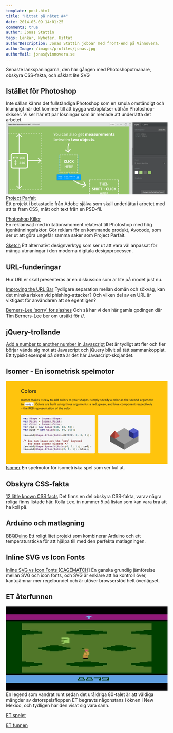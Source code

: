 ```yaml
---
template: post.html
title: "Hittat på nätet #4"
date: 2014-05-09 14:01:25 
comments: true
author: Jonas Stattin
tags: Länkar, Nyheter, Hittat
authorDescription: Jonas Stattin jobbar med front-end på Vinnovera.
authorImage: /images/profiles/jonas.jpg
authorMail: jonas@vinnovera.se
---
```


Senaste länkspaningarna, den här gången med Photoshoputmanare, obskyra CSS-fakta, och såklart lite SVG
<!--more-->
## Istället för Photoshop
Inte sällan känns det fullständiga Photoshop som en smula omständigt och klumpigt när det kommer till att bygga webbplatser utifrån Photoshop-skisser. Vi ser här ett par lösningar som är menade att underlätta det arbetet. 
![Project Parfait](/images/content/posts/hittat-pa-natet-number-4/parfait.png)
[Project Parfait](https://projectparfait.adobe.com/)  
Ett projekt i betastadie från Adobe själva som skall underlätta i arbetet med att ta fram CSS, mått och text från en PSD-fil. 

[Photoshop Killer](http://photoshopkiller.com/)  
En reklamsajt med irritationsmoment relaterat till Photoshop med hög igenkänningsfaktor. Gör reklam för en kommande produkt, Avocode, som ser ut att göra ungefär samma saker som Project Parfait. 

[Sketch](http://bohemiancoding.com/sketch/)
Ett alternativt designverktyg som ser ut att vara väl anpassat för många utmaningar i den moderna digitala designprocessen. 

## URL-funderingar
Hur URLer skall presenteras är en diskussion som är lite på modet just nu. 

[Improving the URL Bar](http://jakearchibald.com/2014/improving-the-url-bar/)
Tydligare separation mellan domän och sökväg, kan det minska risken vid phishing-attacker? Och vilken del av en URL är viktigast för användaren att se egentligen?

[Berners-Lee 'sorry' for slashes](http://news.bbc.co.uk/1/hi/8306631.stm)
Och så har vi den här gamla godingen där Tim Berners-Lee ber om ursäkt för //. 

## jQuery-trollande
[Add a number to another number in Javascript](http://i.stack.imgur.com/A7NsC.gif)
Det är tydligt att fler och fler börjar vända sig mot att Javascript och jQuery blivit så tätt sammankopplat. Ett typiskt exempel på detta är det här Javascript-skojandet. 

## Isomer - En isometrisk spelmotor
![Isomer](/images/content/posts/hittat-pa-natet-number-4/isomer.png)
[Isomer](http://jdan.github.io/isomer/)
En spelmotor för isometriska spel som ser kul ut.

## Obskyra CSS-fakta
[12 little known CSS facts](http://www.sitepoint.com/12-little-known-css-facts/)
Det finns en del obskyra CSS-fakta, varav några roliga finns listade här. Kolla t.ex. in nummer 5 på listan som kan vara bra att ha koll på. 

## Arduino och matlagning
[BBQDuino](https://www.youtube.com/watch?v=29qBI7IWFl4)
Ett roligt litet projekt som kombinerar Arduino och ett temperatursticka för att hjälpa till med den perfekta matlagningen. 

## Inline SVG vs Icon Fonts
[Inline SVG vs Icon Fonts [CAGEMATCH]](http://css-tricks.com/icon-fonts-vs-svg/)
En ganska grundlig jämförelse mellan SVG och icon fonts, och SVG är enklare att ha kontroll över, kantujämnar mer regelbundet och är utöver browserstöd helt överlägset. 

## ET återfunnen
![ET](/images/content/posts/hittat-pa-natet-number-4/et.png)
En legend som vandrat runt sedan det uråldriga 80-talet är att väldiga mängder av datorspelsfloppen ET begravts någonstans i öknen i New Mexico, och tydligen har den visat sig vara sann. 

[ET spelet](https://www.youtube.com/watch?v=gULY34J3x0I)

[ET funnen](https://www.youtube.com/watch?v=kGc3FMqxjaM)









